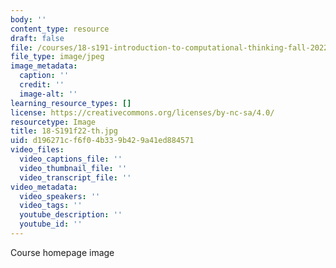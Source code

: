 ```yaml
---
body: ''
content_type: resource
draft: false
file: /courses/18-s191-introduction-to-computational-thinking-fall-2022/18-s191f22-th.jpg
file_type: image/jpeg
image_metadata:
  caption: ''
  credit: ''
  image-alt: ''
learning_resource_types: []
license: https://creativecommons.org/licenses/by-nc-sa/4.0/
resourcetype: Image
title: 18-S191f22-th.jpg
uid: d196271c-f6f0-4b33-9b42-9a41ed884571
video_files:
  video_captions_file: ''
  video_thumbnail_file: ''
  video_transcript_file: ''
video_metadata:
  video_speakers: ''
  video_tags: ''
  youtube_description: ''
  youtube_id: ''
---
```

Course homepage image